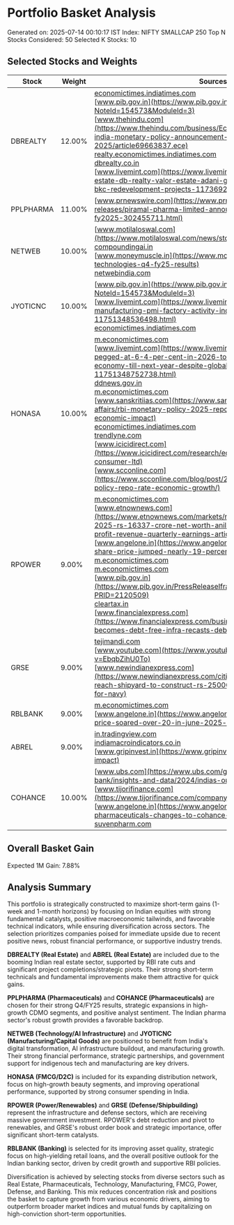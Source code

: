 # Portfolio Basket Analysis
Generated on: 2025-07-14 00:10:17 IST
Index: NIFTY SMALLCAP 250
Top N Stocks Considered: 50
Selected K Stocks: 10

## Selected Stocks and Weights

| Stock | Weight | Sources |
|-------|--------|---------|
| DBREALTY | 12.00% | [economictimes.indiatimes.com](https://economictimes.indiatimes.com/valor-estate-ltd/stocks/companyid-20813.cms)<br>[www.pib.gov.in](https://www.pib.gov.in/PressNoteDetails.aspx?NoteId=154573&ModuleId=3)<br>[www.thehindu.com](https://www.thehindu.com/business/Economy/reserve-bank-of-india-monetary-policy-announcement-on-june-6-2025/article69663837.ece)<br>[realty.economictimes.indiatimes.com](https://realty.economictimes.indiatimes.com/tag/db+realty)<br>[dbrealty.co.in](https://dbrealty.co.in/pdf/Annual%20Report%2031-03-2024.pdf)<br>[www.livemint.com](https://www.livemint.com/companies/news/real-estate-db-realty-valor-estate-adani-goodhomes-bkc-project-ten-bkc-redevelopment-projects-11736923924590.html) |
| PPLPHARMA | 11.00% | [www.prnewswire.com](https://www.prnewswire.com/news-releases/piramal-pharma-limited-announces-results-for-q4-and-fy2025-302455711.html) |
| NETWEB | 10.00% | [www.motilaloswal.com](https://www.motilaloswal.com/news/stocks/91068)<br>[compoundingai.in](https://compoundingai.in/blogs/cf906d7b-d460-48b7-9769-4ee184ea4376)<br>[www.moneymuscle.in](https://www.moneymuscle.in/p/netweb-technologies-q4-fy25-results)<br>[netwebindia.com](https://netwebindia.com/investors/board-meeting/2024-25/Q4/Press_Release_Q4.pdf) |
| JYOTICNC | 10.00% | [www.pib.gov.in](https://www.pib.gov.in/PressNoteDetails.aspx?NoteId=154573&ModuleId=3)<br>[www.livemint.com](https://www.livemint.com/economy/india-manufacturing-pmi-factory-activity-india-economic-growth-11751348536498.html)<br>[economictimes.indiatimes.com](https://economictimes.indiatimes.com/jyoti-cnc-automation-ltd/stocksupdate/companyid-2162893.cms) |
| HONASA | 10.00% | [m.economictimes.com](https://m.economictimes.com/news/economy/indicators/india-to-remain-fastest-growing-economy-in-2025-2026-while-global-growth-to-decline-morgan-stanley/articleshow/122172107.cms)<br>[www.livemint.com](https://www.livemint.com/economy/india-gdp-pegged-at-6-4-per-cent-in-2026-to-remain-fastest-growing-economy-till-next-year-despite-global-slowdown-report-11751348752738.html)<br>[ddnews.gov.in](https://ddnews.gov.in/en/india-projected-to-see-6-5-gdp-growth-in-fy26-sp-global-ratings/)<br>[m.economictimes.com](https://m.economictimes.com/markets/stocks/earnings/honasa-consumer-q4-results-cons-pat-falls-18-yoy-to-rs-25-crore-revenue-up-13/articleshow/121339428.cms)<br>[www.sanskritiias.com](https://www.sanskritiias.com/current-affairs/rbi-monetary-policy-2025-repo-rate-cut-gdp-forecast-and-economic-impact)<br>[economictimes.indiatimes.com](https://economictimes.indiatimes.com/honasa-consumer-ltd/stocksupdate/companyid-2023293.cms)<br>[trendlyne.com](https://trendlyne.com/research-reports/post/HONASA/1769048/honasa-consumer-ltd/)<br>[www.icicidirect.com](https://www.icicidirect.com/research/equity/rapid-results/honasa-consumer-ltd)<br>[www.scconline.com](https://www.scconline.com/blog/post/2025/06/17/rbi-monetary-policy-repo-rate-economic-growth/) |
| RPOWER | 9.00% | [m.economictimes.com](https://m.economictimes.com/markets/stocks/earnings/reliance-power-q4-results-company-posts-rs-126-crore-net-profit-on-lower-expenses/articleshow/121036777.cms)<br>[www.etnownews.com](https://www.etnownews.com/markets/reliance-power-q4-results-2025-rs-16337-crore-net-worth-anil-ambani-led-companys-profit-revenue-quarterly-earnings-article-151599954)<br>[www.angelone.in](https://www.angelone.in/news/reliance-power-share-price-jumped-nearly-19-percent-on-solar-jv)<br>[m.economictimes.com](https://m.economictimes.com/markets/stocks/news/reliance-power-extends-winning-streak-up-13-in-5-sessions-whats-fueling-the-surge/articleshow/122158082.cms)<br>[m.economictimes.com](https://m.economictimes.com/news/economy/indicators/rbi-mpc-meeting-gdp-forecast-indias-central-bank-retains-growth-forecast-6-5/articleshow/121664715.cms)<br>[www.pib.gov.in](https://www.pib.gov.in/PressReleaseIframePage.aspx?PRID=2120509)<br>[cleartax.in](https://cleartax.in/s/repo-rate)<br>[www.financialexpress.com](https://www.financialexpress.com/business/industry-r-power-becomes-debt-free-infra-recasts-debt-shares-spike-3614896/) |
| GRSE | 9.00% | [tejimandi.com](https://tejimandi.com/blogs/feature-articles/defence-sector-in-2025-performance-outlook-risks)<br>[www.youtube.com](https://www.youtube.com/watch?v=EbqbZihU0To)<br>[www.newindianexpress.com](https://www.newindianexpress.com/cities/delhi/2025/May/23/garden-reach-shipyard-to-construct-rs-25000-crore-next-gen-corvettes-for-navy) |
| RBLBANK | 9.00% | [m.economictimes.com](https://m.economictimes.com/markets/stocks/news/banking-sector-outlook-2025-suresh-ganapathys-perspective-on-growth-and-valuations/sector-insights/slideshow/119120700.cms)<br>[www.angelone.in](https://www.angelone.in/news/rbl-bank-share-price-soared-over-20-in-june-2025-know-why) |
| ABREL | 9.00% | [in.tradingview.com](https://in.tradingview.com/symbols/NSE-ABREL/)<br>[indiamacroindicators.co.in](https://indiamacroindicators.co.in/resources/blogs/rbis-repo-rate-and-crr-cut-what-it-means-for-you-in-2025)<br>[www.gripinvest.in](https://www.gripinvest.in/blog/rbi-repo-rate-cut-impact) |
| COHANCE | 10.00% | [www.ubs.com](https://www.ubs.com/global/en/investment-bank/insights-and-data/2024/indias-outlook-2025-2026-story.html)<br>[www.tijorifinance.com](https://www.tijorifinance.com/company/suven-pharmaceuticals-ltd/)<br>[www.angelone.in](https://www.angelone.in/news/suven-pharmaceuticals-changes-to-cohance-lifesciences)<br>[suvenpharm.com](https://suvenpharm.com/pdf/events/SUVENPHAR_29022024190827_Suvenpharm_Press_release.pdf) |

## Overall Basket Gain

Expected 1M Gain: 7.88%

## Analysis Summary

This portfolio is strategically constructed to maximize short-term gains (1-week and 1-month horizons) by focusing on Indian equities with strong fundamental catalysts, positive macroeconomic tailwinds, and favorable technical indicators, while ensuring diversification across sectors. The selection prioritizes companies poised for immediate upside due to recent positive news, robust financial performance, or supportive industry trends.

**DBREALTY (Real Estate)** and **ABREL (Real Estate)** are included due to the booming Indian real estate sector, supported by RBI rate cuts and significant project completions/strategic pivots. Their strong short-term technicals and fundamental improvements make them attractive for quick gains.

**PPLPHARMA (Pharmaceuticals)** and **COHANCE (Pharmaceuticals)** are chosen for their strong Q4/FY25 results, strategic expansions in high-growth CDMO segments, and positive analyst sentiment. The Indian pharma sector's robust growth provides a favorable backdrop.

**NETWEB (Technology/AI Infrastructure)** and **JYOTICNC (Manufacturing/Capital Goods)** are positioned to benefit from India's digital transformation, AI infrastructure buildout, and manufacturing growth. Their strong financial performance, strategic partnerships, and government support for indigenous tech and manufacturing are key drivers.

**HONASA (FMCG/D2C)** is included for its expanding distribution network, focus on high-growth beauty segments, and improving operational performance, supported by strong consumer spending in India.

**RPOWER (Power/Renewables)** and **GRSE (Defense/Shipbuilding)** represent the infrastructure and defense sectors, which are receiving massive government investment. RPOWER's debt reduction and pivot to renewables, and GRSE's robust order book and strategic importance, offer significant short-term catalysts.

**RBLBANK (Banking)** is selected for its improving asset quality, strategic focus on high-yielding retail loans, and the overall positive outlook for the Indian banking sector, driven by credit growth and supportive RBI policies.

Diversification is achieved by selecting stocks from diverse sectors such as Real Estate, Pharmaceuticals, Technology, Manufacturing, FMCG, Power, Defense, and Banking. This mix reduces concentration risk and positions the basket to capture growth from various economic drivers, aiming to outperform broader market indices and mutual funds by capitalizing on high-conviction short-term opportunities.
